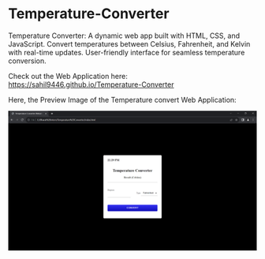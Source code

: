 # Temperature-Converter
Temperature Converter: A dynamic web app built with HTML, CSS, and JavaScript. Convert temperatures between Celsius, Fahrenheit, and Kelvin with real-time updates. User-friendly interface for seamless temperature conversion.

Check out the Web Application here: https://sahil9446.github.io/Temperature-Converter

Here, the Preview Image of the Temperature convert Web Application:


![preview img](/PreviewImagetp.png)
